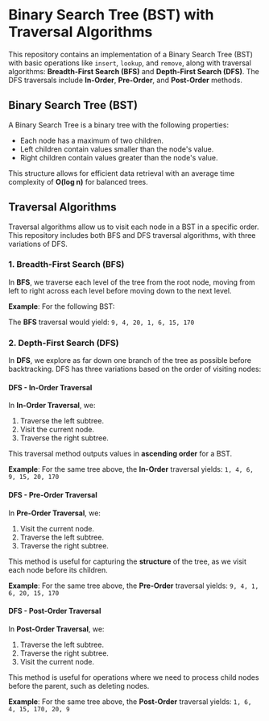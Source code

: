 # Binary Search Tree (BST) with Traversal Algorithms

This repository contains an implementation of a Binary Search Tree (BST) with basic operations like `insert`, `lookup`, and `remove`, along with traversal algorithms: **Breadth-First Search (BFS)** and **Depth-First Search (DFS)**. The DFS traversals include **In-Order**, **Pre-Order**, and **Post-Order** methods.

## Binary Search Tree (BST)

A Binary Search Tree is a binary tree with the following properties:
- Each node has a maximum of two children.
- Left children contain values smaller than the node's value.
- Right children contain values greater than the node's value.

This structure allows for efficient data retrieval with an average time complexity of **O(log n)** for balanced trees.

## Traversal Algorithms

Traversal algorithms allow us to visit each node in a BST in a specific order. This repository includes both BFS and DFS traversal algorithms, with three variations of DFS.

### 1. Breadth-First Search (BFS)

In **BFS**, we traverse each level of the tree from the root node, moving from left to right across each level before moving down to the next level.

**Example**: For the following BST:

The **BFS** traversal would yield: `9, 4, 20, 1, 6, 15, 170`

### 2. Depth-First Search (DFS)

In **DFS**, we explore as far down one branch of the tree as possible before backtracking. DFS has three variations based on the order of visiting nodes:

#### DFS - In-Order Traversal

In **In-Order Traversal**, we:
1. Traverse the left subtree.
2. Visit the current node.
3. Traverse the right subtree.

This traversal method outputs values in **ascending order** for a BST.

**Example**:
For the same tree above, the **In-Order** traversal yields: `1, 4, 6, 9, 15, 20, 170`

#### DFS - Pre-Order Traversal

In **Pre-Order Traversal**, we:
1. Visit the current node.
2. Traverse the left subtree.
3. Traverse the right subtree.

This method is useful for capturing the **structure** of the tree, as we visit each node before its children.

**Example**:
For the same tree above, the **Pre-Order** traversal yields: `9, 4, 1, 6, 20, 15, 170`

#### DFS - Post-Order Traversal

In **Post-Order Traversal**, we:
1. Traverse the left subtree.
2. Traverse the right subtree.
3. Visit the current node.

This method is useful for operations where we need to process child nodes before the parent, such as deleting nodes.

**Example**:
For the same tree above, the **Post-Order** traversal yields: `1, 6, 4, 15, 170, 20, 9`

